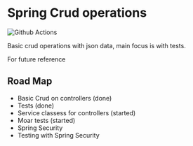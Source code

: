 # Spring Crud operations
![Github Actions](https://github.com/SJarno/spring-crud/actions/workflows/maven.yml/badge.svg)


Basic crud operations with json data, main focus is with tests. 

For future reference 

## Road Map
- Basic Crud on controllers (done)
- Tests (done)
- Service classess for controllers (started)
- Moar tests (started)
- Spring Security
- Testing with Spring Security
